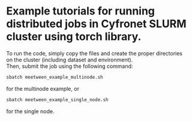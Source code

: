 # Example tutorials for running distributed jobs in Cyfronet SLURM cluster using torch library. <br>

To run the code, simply copy the files and create the proper directories <br>
on the cluster (including dataset and environment). <br>
Then, submit the job using the following command: <br>
```bash
sbatch meetween_example_multinode.sh
``` 
for the multinode example, or
```bash
sbatch meetween_example_single_node.sh
``` 
for the single node.
